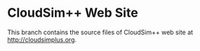 # CloudSim++ Web Site

This branch contains the source files of CloudSim++ web site at <http://cloudsimplus.org>.
